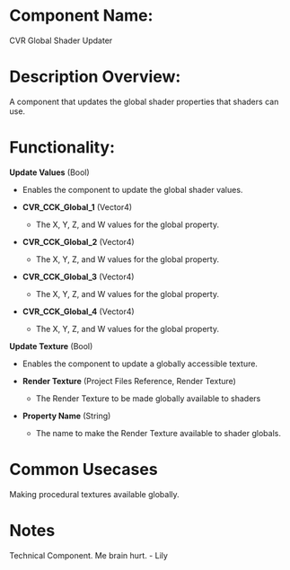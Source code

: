 
# Component Name:

CVR Global Shader Updater

# Description Overview:

A component that updates the global shader properties that shaders can use.

# Functionality:

**Update Values** (Bool)

- Enables the component to update the global shader values.

- **CVR_CCK_Global_1** (Vector4)
	- The X, Y, Z, and W values for the global property.
- **CVR_CCK_Global_2** (Vector4)
	- The X, Y, Z, and W values for the global property.
- **CVR_CCK_Global_3** (Vector4)
	- The X, Y, Z, and W values for the global property.
- **CVR_CCK_Global_4** (Vector4)
	- The X, Y, Z, and W values for the global property.

**Update Texture** (Bool)

- Enables the component to update a globally accessible texture.

- **Render Texture** (Project Files Reference, Render Texture)
	- The Render Texture to be made globally available to shaders
- **Property Name** (String)
	- The name to make the Render Texture available to shader globals.

# Common Usecases

Making procedural textures available globally.

# Notes

Technical Component. Me brain hurt. - Lily